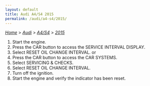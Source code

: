 ```yaml
---
layout: default
title: Audi A4/S4 2015
permalink: /audi/a4-s4/2015/
---
```

[*Home*](/) > [*Audi*](/audi/) > [*A4/S4*](/audi/a4-s4/) > [*2015*](/audi/a4-s4/2015/)
1. Start the engine.
2. Press the CAR button to access the SERVICE INTERVAL DISPLAY.
3. Select RESET OIL CHANGE INTERVAL.
or
2. Press the CAR button to access the CAR SYSTEMS.
3. Select SERVICING & CHECKS.
4. Select RESET OIL CHANGE INTERVAL.
5. Turn off the ignition.
6. Start the engine and verify the indicator has been reset.